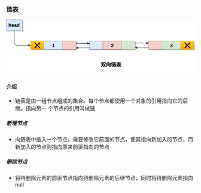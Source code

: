 ### 链表

![](../images/linkedList.png)

#### 介绍

* 链表是由一组节点组成的集合。每个节点都使用一个对象的引用指向它的后继。指向另一 个节点的引用叫做链

##### 新增节点

* 向链表中插入一个节点，需要修改它前面的节点，使其指向新加入的节点，而新加入的节点则指向原来前驱指向的节点

##### 删除节点
* 将待删除元素的前驱节点指向待删除元素的后继节点，同时将待删除元素指向null